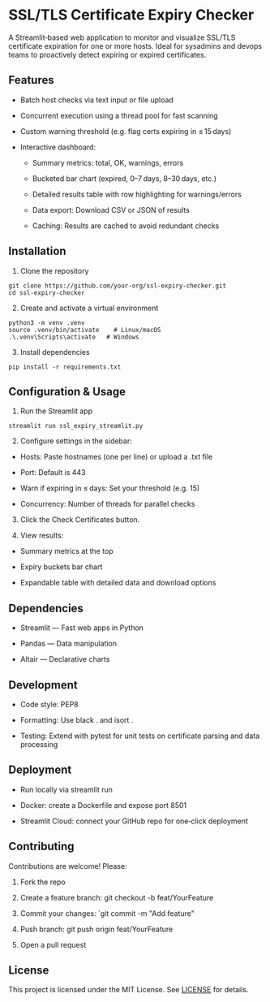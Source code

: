 # SSL/TLS Certificate Expiry Checker

A Streamlit‑based web application to monitor and visualize SSL/TLS certificate expiration for one or more hosts. Ideal for sysadmins and devops teams to proactively detect expiring or expired certificates.

## Features

- Batch host checks via text input or file upload

- Concurrent execution using a thread pool for fast scanning

- Custom warning threshold (e.g. flag certs expiring in ≤ 15 days)

- Interactive dashboard:
  - Summary metrics: total, OK, warnings, errors

  - Bucketed bar chart (expired, 0–7 days, 8–30 days, etc.)

  - Detailed results table with row highlighting for warnings/errors

  - Data export: Download CSV or JSON of results

  - Caching: Results are cached to avoid redundant checks

## Installation

1. Clone the repository
  ```
  git clone https://github.com/your‑org/ssl‑expiry‑checker.git
  cd ssl‑expiry‑checker
  ```

2. Create and activate a virtual environment
  ```
  python3 -m venv .venv
  source .venv/bin/activate    # Linux/macOS
  .\.venv\Scripts\activate   # Windows
  ```

3. Install dependencies
  ```
  pip install -r requirements.txt
  ```

## Configuration & Usage

1. Run the Streamlit app
  ```
  streamlit run ssl_expiry_streamlit.py
  ```

2. Configure settings in the sidebar:

- Hosts: Paste hostnames (one per line) or upload a .txt file

- Port: Default is 443

- Warn if expiring in ≤ days: Set your threshold (e.g. 15)

- Concurrency: Number of threads for parallel checks

3. Click the Check Certificates button.

4. View results:

- Summary metrics at the top

- Expiry buckets bar chart

- Expandable table with detailed data and download options

## Dependencies

- Streamlit — Fast web apps in Python

- Pandas — Data manipulation

- Altair — Declarative charts

## Development

- Code style: PEP8

- Formatting: Use black . and isort .

- Testing: Extend with pytest for unit tests on certificate parsing and data processing

## Deployment

- Run locally via streamlit run

- Docker: create a Dockerfile and expose port 8501

- Streamlit Cloud: connect your GitHub repo for one‑click deployment

## Contributing

Contributions are welcome! Please:

1. Fork the repo

2. Create a feature branch: git checkout -b feat/YourFeature

3. Commit your changes: `git commit -m "Add feature"

4. Push branch: git push origin feat/YourFeature

5. Open a pull request

## License
This project is licensed under the MIT License. See [LICENSE](https://github.com/PraveenkrishnaPK/SSL-TLS-Checker/blob/main/LICENSE) for details.
